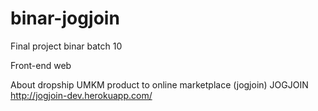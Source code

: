 # binar-jogjoin

Final project binar batch 10

Front-end web

About dropship UMKM product to online marketplace (jogjoin)
JOGJOIN http://jogjoin-dev.herokuapp.com/
